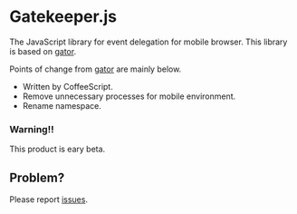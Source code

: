 # Gatekeeper.js

The JavaScript library for event delegation for mobile browser.
This library is based on [gator](http://craig.is/riding/gators).

Points of change from [gator](http://craig.is/riding/gators) are mainly below.

- Written by CoffeeScript.
- Remove unnecessary processes for mobile environment. 
- Rename namespace.

### Warning!!

This product is eary beta.

## Problem?

Please report [issues](https://github.com/Layzie/gatekeeper.js/issues).

